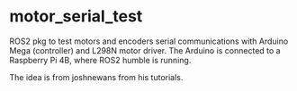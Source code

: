 # motor_serial_test

ROS2 pkg to test motors and encoders serial communications with Arduino Mega (controller) and L298N motor driver. The Arduino is connected to a Raspberry Pi 4B, where ROS2 humble is running. 

The idea is from joshnewans from his tutorials. 
